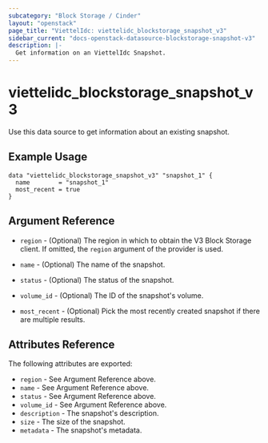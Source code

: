 ```yaml
---
subcategory: "Block Storage / Cinder"
layout: "openstack"
page_title: "ViettelIdc: viettelidc_blockstorage_snapshot_v3"
sidebar_current: "docs-openstack-datasource-blockstorage-snapshot-v3"
description: |-
  Get information on an ViettelIdc Snapshot.
---
```


# viettelidc\_blockstorage\_snapshot\_v3

Use this data source to get information about an existing snapshot.

## Example Usage

```hcl
data "viettelidc_blockstorage_snapshot_v3" "snapshot_1" {
  name        = "snapshot_1"
  most_recent = true
}
```

## Argument Reference

* `region` - (Optional) The region in which to obtain the V3 Block Storage
    client. If omitted, the `region` argument of the provider is used.

* `name` - (Optional) The name of the snapshot.

* `status` - (Optional) The status of the snapshot.

* `volume_id` - (Optional) The ID of the snapshot's volume.

* `most_recent` - (Optional) Pick the most recently created snapshot if there
    are multiple results.


## Attributes Reference

The following attributes are exported:

* `region` - See Argument Reference above.
* `name` - See Argument Reference above.
* `status` - See Argument Reference above.
* `volume_id` - See Argument Reference above.
* `description` - The snapshot's description.
* `size` - The size of the snapshot.
* `metadata` - The snapshot's metadata.
